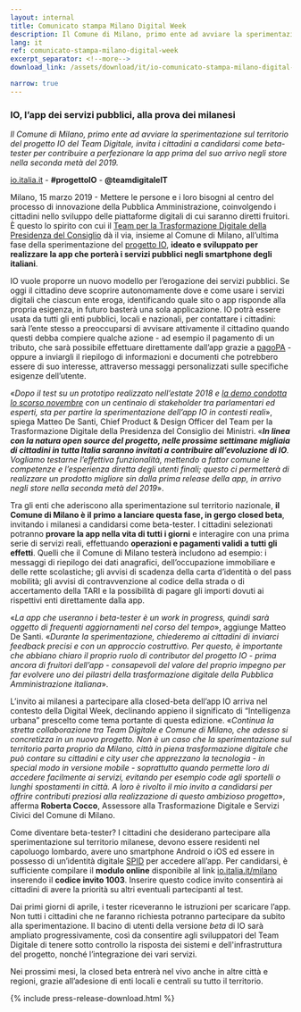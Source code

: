 ```yaml
---
layout: internal
title: Comunicato stampa Milano Digital Week
description: Il Comune di Milano, primo ente ad avviare la sperimentazione sul territorio del progetto IO del Team Digitale.
lang: it
ref: comunicato-stampa-milano-digital-week
excerpt_separator: <!--more-->
download_link: /assets/download/it/io-comunicato-stampa-milano-digital-week.rtf

narrow: true
---
```


### IO, l’app dei servizi pubblici, alla prova dei milanesi

_Il Comune di Milano, primo ente ad avviare la sperimentazione sul territorio del progetto IO del Team Digitale, invita i cittadini a candidarsi come beta-tester per contribuire a perfezionare la app prima del suo arrivo negli store nella seconda metà del 2019._

[io.italia.it](https://io.italia.it/) - **#progettoIO** - **@teamdigitaleIT**

Milano, 15 marzo 2019 - Mettere le persone e i loro bisogni al centro del processo di innovazione della Pubblica Amministrazione, coinvolgendo i cittadini nello sviluppo delle piattaforme digitali di cui saranno diretti fruitori. È questo lo spirito con cui il [Team per la Trasformazione Digitale della Presidenza del Consiglio](https://teamdigitale.governo.it/) dà il via, insieme al Comune di Milano, all’ultima fase della sperimentazione del [progetto IO](https://io.italia.it/), **ideato e sviluppato per realizzare la app che porterà i servizi pubblici negli smartphone degli italiani**. 

<!--more-->

IO vuole proporre un nuovo modello per l’erogazione dei servizi pubblici. Se oggi il cittadino deve scoprire autonomamente dove e come usare i servizi digitali che ciascun ente eroga, identificando quale sito o app risponde alla propria esigenza, in futuro basterà una sola applicazione. IO potrà essere usata da tutti gli enti pubblici, locali e nazionali, per contattare i cittadini: sarà l’ente stesso a preoccuparsi di avvisare attivamente il cittadino quando questi debba compiere qualche azione - ad esempio il pagamento di un tributo, che sarà possibile effettuare direttamente dall’app grazie a [pagoPA](https://teamdigitale.governo.it/it/projects/pagamenti-digitali.htm) - oppure a inviargli il riepilogo di informazioni e documenti che potrebbero essere di suo interesse, attraverso messaggi personalizzati sulle specifiche esigenze dell’utente. 

«_Dopo il test su un prototipo realizzato nell’estate 2018 e [la demo condotta lo scorso novembre](https://medium.com/team-per-la-trasformazione-digitale/progetto-io-app-store-versione-beta-demo-cittadino-servizi-pubblica-amministrazione-1e5805666997) con un centinaio di stakeholder tra parlamentari ed esperti, sta per partire la sperimentazione dell’app IO in contesti reali_», spiega Matteo De Santi, Chief Product & Design Officer del Team per la Trasformazione Digitale della Presidenza del Consiglio dei Ministri. «_**In linea con la natura open source del progetto, nelle prossime settimane migliaia di cittadini in tutta Italia saranno invitati a contribuire all’evoluzione di IO**. Vogliamo testarne l’effettiva funzionalità, mettendo a fattor comune le competenze e l’esperienza diretta degli utenti finali; questo ci permetterà di realizzare un prodotto migliore sin dalla prima release della app, in arrivo negli store nella seconda metà del 2019_». 

Tra gli enti che aderiscono alla sperimentazione sul territorio nazionale, **il Comune di Milano è il primo a lanciare questa fase, in gergo closed beta**, invitando i milanesi a candidarsi come beta-tester. I cittadini selezionati potranno **provare la app nella vita di tutti i giorni** e interagire con una prima serie di servizi reali, effettuando **operazioni e pagamenti validi a tutti gli effetti**. Quelli che il Comune di Milano testerà includono ad esempio: i messaggi di riepilogo dei dati anagrafici, dell’occupazione immobiliare e delle rette scolastiche; gli avvisi di scadenza della carta d’identità o del pass mobilità; gli avvisi di contravvenzione al codice della strada o di accertamento della TARI e la possibilità di pagare gli importi dovuti ai rispettivi enti direttamente dalla app.

«_La app che useranno i beta-tester è un work in progress, quindi sarà oggetto di frequenti aggiornamenti nel corso del tempo_», aggiunge Matteo De Santi. «_Durante la sperimentazione, chiederemo ai cittadini di inviarci feedback precisi e con un approccio costruttivo. Per questo, è importante che abbiano chiaro il proprio ruolo di contributor del progetto IO - prima ancora di fruitori dell’app - consapevoli del valore del proprio impegno per far evolvere uno dei pilastri della trasformazione digitale della Pubblica Amministrazione italiana_».  

L’invito ai milanesi a partecipare alla closed-beta dell’app IO arriva nel contesto della Digital Week, declinando appieno il significato di “Intelligenza urbana” prescelto come tema portante di questa edizione. «_Continua la stretta collaborazione tra Team Digitale e Comune di Milano, che adesso si concretizza in un nuovo progetto. Non è un caso che la sperimentazione sul territorio parta proprio da Milano, città in piena trasformazione digitale che può contare su cittadini e city user che apprezzano la tecnologia - in special modo in versione mobile - soprattutto quando permette loro di accedere facilmente ai servizi, evitando per esempio code agli sportelli o lunghi spostamenti in città. A loro è rivolto il mio invito a candidarsi per offrire contributi preziosi alla realizzazione di questo ambizioso progetto_», afferma **Roberta Cocco**, Assessore alla Trasformazione Digitale e Servizi Civici del Comune di Milano.

Come diventare beta-tester? 
I cittadini che desiderano partecipare alla sperimentazione sul territorio milanese, devono essere residenti nel capoluogo lombardo, avere uno smartphone Android o iOS ed essere in possesso di un’identità digitale [SPID](https://www.spid.gov.it/) per accedere all’app. Per candidarsi, è sufficiente compilare il **modulo online** disponibile al link [io.italia.it/milano](https://io.italia.it/milano/) inserendo il **codice invito 1003**. Inserire questo codice invito consentirà ai cittadini di avere la priorità su altri eventuali partecipanti al test.

Dai primi giorni di aprile, i tester riceveranno le istruzioni per scaricare l’app. Non tutti i cittadini che ne faranno richiesta potranno partecipare da subito alla sperimentazione. Il bacino di utenti della versione _beta_ di IO sarà ampliato progressivamente, così da consentire agli sviluppatori del Team Digitale di tenere sotto controllo la risposta dei sistemi e dell'infrastruttura del progetto, nonché l’integrazione dei vari servizi. 

Nei prossimi mesi, la closed beta entrerà nel vivo anche in altre città e regioni, grazie all’adesione di enti locali e centrali su tutto il territorio. 

{% include press-release-download.html %}
